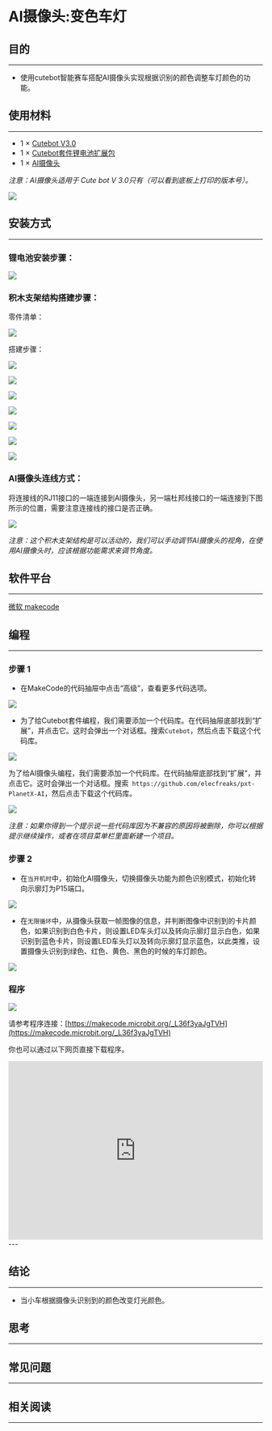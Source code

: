 # AI摄像头:变色车灯

## 目的
---
- 使用cutebot智能赛车搭配AI摄像头实现根据识别的颜色调整车灯颜色的功能。

## 使用材料
---
- 1 × [Cutebot V3.0](https://item.taobao.com/item.htm?ft=t&id=598365555295)
- 1 × [Cutebot套件锂电池扩展包](https://item.taobao.com/item.htm?ft=t&id=640567252291)
- 1 × [AI摄像头](https://item.taobao.com/item.htm?ft=t&id=632538261754)

*注意：AI摄像头适用于 Cute bot V 3.0只有（可以看到底板上打印的版本号）。*

![](./images/cutebot-16-04.png)

## 安装方式
---
### 锂电池安装步骤：

![](./images/cutebot-step-01.png)

### 积木支架结构搭建步骤：

零件清单：

![](./images/cutebot-step-02.png)

搭建步骤：

![](./images/cutebot-step-03.png)

![](./images/cutebot-step-04.png)

![](./images/cutebot-step-05.png)

![](./images/cutebot-step-06.png)

![](./images/cutebot-step-07.png)

![](./images/cutebot-step-08.png)

![](./images/cutebot-step-09.png)



### AI摄像头连线方式：
将连接线的RJ11接口的一端连接到AI摄像头，另一端杜邦线接口的一端连接到下图所示的位置，需要注意连接线的接口是否正确。

![](./images/cutebot-step-10.png)

*注意：这个积木支架结构是可以活动的，我们可以手动调节AI摄像头的视角，在使用AI摄像头时，应该根据功能需求来调节角度。*

## 软件平台
---
[微软 makecode](https://makecode.microbit.org/#)

## 编程
---
### 步骤 1
- 在MakeCode的代码抽屉中点击“高级”，查看更多代码选项。

![](./images/cutebot-pk-1.png)

- 为了给Cutebot套件编程，我们需要添加一个代码库。在代码抽屉底部找到“扩展”，并点击它。这时会弹出一个对话框。搜索`Cutebot`，然后点击下载这个代码库。

![](./images/cutebot-pk-11.png)


为了给AI摄像头编程，我们需要添加一个代码库。在代码抽屉底部找到“扩展”，并点击它。这时会弹出一个对话框。搜索` https://github.com/elecfreaks/pxt-PlanetX-AI`，然后点击下载这个代码库。

![](./images/cutebot-pk-12.png)


*注意：如果你得到一个提示说一些代码库因为不兼容的原因将被删除，你可以根据提示继续操作，或者在项目菜单栏里面新建一个项目。*

### 步骤 2

- 在`当开机时`中，初始化AI摄像头，切换摄像头功能为颜色识别模式，初始化转向示廓灯为P15端口。

![](./images/case-18-01.png)

- 在`无限循环`中，从摄像头获取一帧图像的信息，并判断图像中识别到的卡片颜色，如果识别到白色卡片，则设置LED车头灯以及转向示廓灯显示白色，如果识别到蓝色卡片，则设置LED车头灯以及转向示廓灯显示蓝色，以此类推，设置摄像头识别到绿色、红色、黄色、黑色的时候的车灯颜色。

![](./images/case-18-02.png)

### 程序

![](./images/case-18-03.png)

请参考程序连接：[https://makecode.microbit.org/_L36f3yaJgTVH](https://makecode.microbit.org/_L36f3yaJgTVH)

你也可以通过以下网页直接下载程序。

<div style="position:relative;height:0;padding-bottom:70%;overflow:hidden;">
<iframe style="position:absolute;top:0;left:0;width:100%;height:100%;" src="https://makecode.microbit.org/#pub:https://makecode.microbit.org/_L36f3yaJgTVH" frameborder="0" sandbox="allow-popups allow-forms allow-scripts allow-same-origin">
</iframe>
</div>  
---

## 结论
---
- 当小车根据摄像头识别到的颜色改变灯光颜色。




## 思考
---

## 常见问题
---
## 相关阅读  
---
